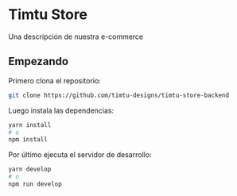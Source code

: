 # Timtu Store

Una descripción de nuestra e-commerce

## Empezando

Primero clona el repositorio:

```bash
git clone https://github.com/timtu-designs/timtu-store-backend
```

Luego instala las dependencias:

```bash
yarn install
# o
npm install
```

Por último ejecuta el servidor de desarrollo:

```bash
yarn develop
# o
npm run develop
```
